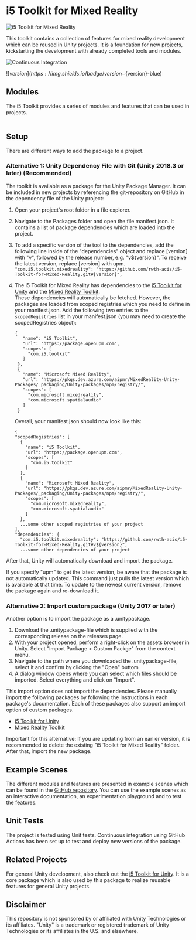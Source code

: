 # i5 Toolkit for Mixed Reality

![i5 Toolkit for Mixed Reality](https://raw.githubusercontent.com/rwth-acis/i5-Toolkit-for-Unity/develop/Logos/Logo%20wide.svg)

This toolkit contains a collection of features for mixed reality development which can be reused in Unity projects.
It is a foundation for new projects, kickstarting the development with already completed tools and modules.

![Continuous Integration](https://github.com/rwth-acis/i5-Toolkit-for-Mixed-Reality/workflows/Continuous%20Integration/badge.svg)

![${version}](https://img.shields.io/badge/version-${version}-blue)

## Modules

The i5 Toolkit provides a series of modules and features that can be used in projects.

<table style="text-align: center; vertical-align: middle">
</table>

## Setup

There are different ways to add the package to a project.

### Alternative 1: Unity Dependency File with Git (Unity 2018.3 or later) (Recommended)

The toolkit is available as a package for the Unity Package Manager.
It can be included in new projects by referencing the git-repository on GitHub in the dependency file of the Unity project:

1. Open your project's root folder in a file explorer.
2. Navigate to the Packages folder and open the file manifest.json.
   It contains a list of package dependencies which are loaded into the project.
3. To add a specific version of the tool to the dependencies, add the following line inside of the "dependencies" object and replace [version] with "v", followed by the release number, e.g. "v${version}".
   To receive the latest version, replace [version] with upm.
   `"com.i5.toolkit.mixedreality": "https://github.com/rwth-acis/i5-Toolkit-for-Mixed-Reality.git#[version]",`
4. The i5 Toolkit for Mixed Reality has dependencies to the [i5 Toolkit for Unity](https://github.com/rwth-acis/i5-Toolkit-for-Unity) and the [Mixed Reality Toolkit](https://github.com/microsoft/MixedRealityToolkit-Unity).   
   These dependencies will automatically be fetched.
   However, the packages are loaded from scoped registries which you need to define in your manifest.json.
   Add the following two entries to the `scopedRegistries` list in your manifest.json (you may need to create the scopedRegistries object):
   ```
   {
      "name": "i5 Toolkit",
      "url": "https://package.openupm.com",
      "scopes": [
        "com.i5.toolkit"
      ]
    },
    {
      "name": "Microsoft Mixed Reality",
      "url": "https://pkgs.dev.azure.com/aipmr/MixedReality-Unity-Packages/_packaging/Unity-packages/npm/registry/",
      "scopes": [
        "com.microsoft.mixedreality",
        "com.microsoft.spatialaudio"
      ]
    }
   ```
    
    Overall, your manifest.json should now look like this:
    ```
    {
    "scopedRegistries": [
      {
        "name": "i5 Toolkit",
        "url": "https://package.openupm.com",
        "scopes": [
          "com.i5.toolkit"
        ]
      },
      {
        "name": "Microsoft Mixed Reality",
        "url": "https://pkgs.dev.azure.com/aipmr/MixedReality-Unity-Packages/_packaging/Unity-packages/npm/registry/",
        "scopes": [
          "com.microsoft.mixedreality",
          "com.microsoft.spatialaudio"
        ]
      },
      ...some other scoped registries of your project
    ],
    "dependencies": {
      "com.i5.toolkit.mixedreality": "https://github.com/rwth-acis/i5-Toolkit-for-Mixed-Reality.git#v${version}",
      ...some other dependencies of your project
    ```

After that, Unity will automatically download and import the package.

If you specify "upm" to get the latest version, be aware that the package is not automatically updated.
This command just pulls the latest version which is available at that time.
To update to the newest current version, remove the package again and re-download it.

### Alternative 2: Import custom package (Unity 2017 or later)

Another option is to import the package as a .unitypackage.

1. Download the .unitypackage-file which is supplied with the corresponding release on the releases page.
2. With your project opened, perform a right-click on the assets browser in Unity. Select "Import Package > Custom Packge" from the context menu.
3. Navigate to the path where you downloaded the .unitypackage-file, select it and confirm by clicking the "Open" buttom
4. A dialog window opens where you can select which files should be imported. Select everything and click on "Import".

This import option does not import the dependencies.
Please manually import the following packages by following the instructions in each package's documentation.
Each of these packages also support an import option of custom packages.
- [i5 Toolkit for Unity](https://github.com/rwth-acis/i5-Toolkit-for-Unity)
- [Mixed Reality Toolkit](https://github.com/microsoft/MixedRealityToolkit-Unity)

Important for this alternative: If you are updating from an earlier version, it is recommended to delete the existing "i5 Toolkit for Mixed Reality" folder.
After that, import the new package.

## Example Scenes

The different modules and features are presented in example scenes which can be found in the [GitHub repository](https://github.com/rwth-acis/i5-Toolkit-for-Unity).
You can use the example scenes as an interactive documentation, an experimentation playground and to test the features.

## Unit Tests
The project is tested using Unit tests.
Continuous integration using GitHub Actions has been set up to test and deploy new versions of the package.

## Related Projects

For general Unity development, also check out the [i5 Toolkit for Unity](https://github.com/rwth-acis/i5-Toolkit-for-Unity).
It is a core package which is also used by this package to realize reusable features for general Unity projects.

## Disclaimer

This repository is not sponsored by or affiliated with Unity Technologies or its affiliates.
"Unity" is a trademark or registered trademark of Unity Technologies or its affiliates in the U.S. and elsewhere.